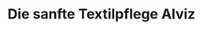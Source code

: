 ---
title: "Die sanfte Textilpflege Alviz"
url: /herdecke/die-sanfte-textilpflege-alviz/
shop: Wäscherei
---